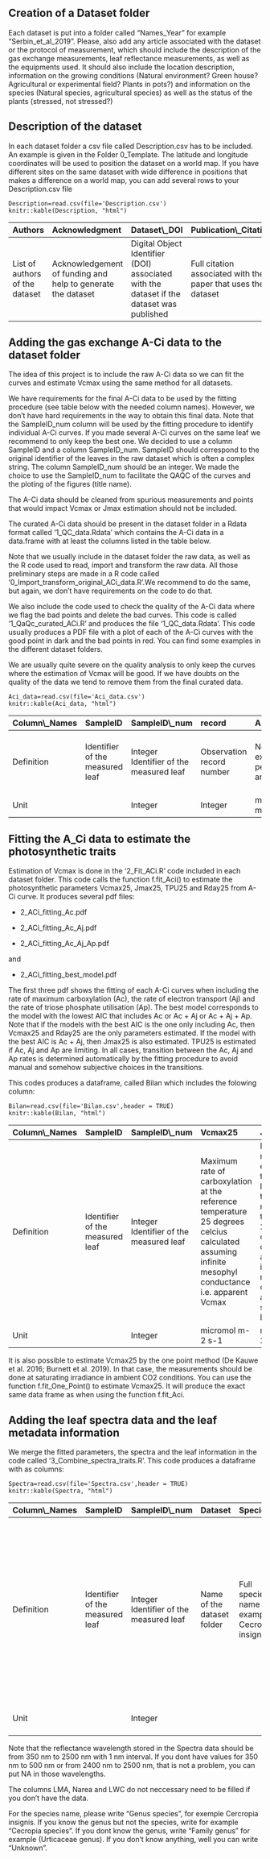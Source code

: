 ## Creation of a Dataset folder

Each dataset is put into a folder called “Names\_Year” for example
“Serbin\_et\_al\_2019”. Please, also add any article associated with the
dataset or the protocol of measurement, which should include the
description of the gas exchange measurements, leaf reflectance
measurements, as well as the equipments used. It should also include the
location description, information on the growing conditions (Natural
environment? Green house? Agricultural or experimental field? Plants in
pots?) and information on the species (Natural species, agricultural
species) as well as the status of the plants (stressed, not stressed?)

## Description of the dataset

In each dataset folder a csv file called Description.csv has to be
included. An example is given in the Folder 0\_Template. The latitude
and longitude coordinates will be used to position the dataset on a
world map. If you have different sites on the same dataset with wide
difference in positions that makes a difference on a world map, you can
add several rows to your Description.csv file

    Description=read.csv(file='Description.csv')
    knitr::kable(Description, "html")

<table>
<thead>
<tr>
<th style="text-align:left;">
Authors
</th>
<th style="text-align:left;">
Acknowledgment
</th>
<th style="text-align:left;">
Dataset\_DOI
</th>
<th style="text-align:left;">
Publication\_Citation
</th>
<th style="text-align:left;">
Email
</th>
<th style="text-align:left;">
Lat
</th>
<th style="text-align:left;">
Long
</th>
<th style="text-align:left;">
Elevation
</th>
</tr>
</thead>
<tbody>
<tr>
<td style="text-align:left;">
List of authors of the dataset
</td>
<td style="text-align:left;">
Acknowledgement of funding and help to generate the dataset
</td>
<td style="text-align:left;">
Digital Object Identifier (DOI) associated with the dataset if the
dataset was published
</td>
<td style="text-align:left;">
Full citation associated with the paper that uses the dataset
</td>
<td style="text-align:left;">
Contact email for the dataset
</td>
<td style="text-align:left;">
Latitude of the dataset site study in decimal units (Y)
</td>
<td style="text-align:left;">
Longitude of the dataset site study in decimals units (X)
</td>
<td style="text-align:left;">
Elevation of the dataset site study if known.
</td>
</tr>
</tbody>
</table>

## Adding the gas exchange A-Ci data to the dataset folder

The idea of this project is to include the raw A-Ci data so we can fit
the curves and estimate Vcmax using the same method for all datasets.

We have requirements for the final A-Ci data to be used by the fitting
procedure (see table below with the needed column names). However, we
don’t have hard requirements in the way to obtain this final data. Note
that the SampleID\_num column will be used by the fitting procedure to
identify individual A-Ci curves. If you made several A-Ci curves on the
same leaf we recommend to only keep the best one. We decided to use a
column SampleID and a column SampleID\_num. SampleID should correspond
to the original identifier of the leaves in the raw dataset which is
often a complex string. The column SampleID\_num should be an integer.
We made the choice to use the SampleID\_num to facilitate the QAQC of
the curves and the ploting of the figures (title name).

The A-Ci data should be cleaned from spurious measurements and points
that would impact Vcmax or Jmax estimation should not be included.

The curated A-Ci data should be present in the dataset folder in a Rdata
format called ‘1\_QC\_data.Rdata’ which contains the A-Ci data in a
data.frame with at least the columns listed in the table below.

Note that we usually include in the dataset folder the raw data, as well
as the R code used to read, import and transform the raw data. All those
preliminary steps are made in a R code called
‘0\_Import\_transform\_original\_ACi\_data.R’.We recommend to do the
same, but again, we don’t have requirements on the code to do that.

We also include the code used to check the quality of the A-Ci data
where we flag the bad points and delete the bad curves. This code is
called ‘1\_QaQc\_curated\_ACi.R’ and produces the file
‘1\_QC\_data.Rdata’. This code usually produces a PDF file with a plot
of each of the A-Ci curves with the good point in dark and the bad
points in red. You can find some examples in the different dataset
folders.

We are usually quite severe on the quality analysis to only keep the
curves where the estimation of Vcmax will be good. If we have doubts on
the quality of the data we tend to remove them from the final curated
data.

    Aci_data=read.csv(file='Aci_data.csv')
    knitr::kable(Aci_data, "html")

<table>
<thead>
<tr>
<th style="text-align:left;">
Column\_Names
</th>
<th style="text-align:left;">
SampleID
</th>
<th style="text-align:left;">
SampleID\_num
</th>
<th style="text-align:left;">
record
</th>
<th style="text-align:left;">
A
</th>
<th style="text-align:left;">
Ci
</th>
<th style="text-align:left;">
Patm
</th>
<th style="text-align:left;">
Qin
</th>
<th style="text-align:left;">
Tleaf
</th>
</tr>
</thead>
<tbody>
<tr>
<td style="text-align:left;">
Definition
</td>
<td style="text-align:left;">
Identifier of the measured leaf
</td>
<td style="text-align:left;">
Integer Identifier of the measured leaf
</td>
<td style="text-align:left;">
Observation record number
</td>
<td style="text-align:left;">
Net CO2 exchange per leaf area
</td>
<td style="text-align:left;">
Intercellular CO2 concentration in air
</td>
<td style="text-align:left;">
Atmospheric pressure
</td>
<td style="text-align:left;">
In chamber photosynthetic flux density incident on the leaf in quanta
per area
</td>
<td style="text-align:left;">
Leaf surface temperature
</td>
</tr>
<tr>
<td style="text-align:left;">
Unit
</td>
<td style="text-align:left;">
</td>
<td style="text-align:left;">
Integer
</td>
<td style="text-align:left;">
Integer
</td>
<td style="text-align:left;">
micromol m-2 s-1
</td>
<td style="text-align:left;">
micromol mol-1
</td>
<td style="text-align:left;">
kPa
</td>
<td style="text-align:left;">
micromol m-2 s-1
</td>
<td style="text-align:left;">
degrees celcius
</td>
</tr>
</tbody>
</table>

## Fitting the A\_Ci data to estimate the photosynthetic traits

Estimation of Vcmax is done in the ‘2\_Fit\_ACi.R’ code included in each
dataset folder. This code calls the function f.fit\_Aci() to estimate
the photosynthetic parameters Vcmax25, Jmax25, TPU25 and Rday25 from
A-Ci curve. It produces several pdf files:

-   2\_ACi\_fitting\_Ac.pdf

-   2\_ACi\_fitting\_Ac\_Aj.pdf

-   2\_ACi\_fitting\_Ac\_Aj\_Ap.pdf

and

-   2\_ACi\_fitting\_best\_model.pdf

The first three pdf shows the fitting of each A-Ci curves when including
the rate of maximum carboxylation (Ac), the rate of electron transport
(Aj) and the rate of triose phosphate utilisation (Ap). The best model
corresponds to the model with the lowest AIC that includes Ac or Ac + Aj
or Ac + Aj + Ap. Note that if the models with the best AIC is the one
only including Ac, then Vcmax25 and Rday25 are the only parameters
estimated. If the model with the best AIC is Ac + Aj, then Jmax25 is
also estimated. TPU25 is estimated if Ac, Aj and Ap are limiting. In all
cases, transition between the Ac, Aj and Ap rates is determined
automatically by the fitting procedure to avoid manual and somehow
subjective choices in the transitions.

This codes produces a dataframe, called Bilan which includes the
folowing column:

    Bilan=read.csv(file='Bilan.csv',header = TRUE)
    knitr::kable(Bilan, "html")

<table>
<thead>
<tr>
<th style="text-align:left;">
Column\_Names
</th>
<th style="text-align:left;">
SampleID
</th>
<th style="text-align:left;">
SampleID\_num
</th>
<th style="text-align:left;">
Vcmax25
</th>
<th style="text-align:left;">
Jmax25
</th>
<th style="text-align:left;">
TPU25
</th>
<th style="text-align:left;">
Rday25
</th>
<th style="text-align:left;">
Tleaf
</th>
<th style="text-align:left;">
sigma
</th>
<th style="text-align:left;">
AIC
</th>
<th style="text-align:left;">
model
</th>
<th style="text-align:left;">
Vcmax\_method
</th>
</tr>
</thead>
<tbody>
<tr>
<td style="text-align:left;">
Definition
</td>
<td style="text-align:left;">
Identifier of the measured leaf
</td>
<td style="text-align:left;">
Integer Identifier of the measured leaf
</td>
<td style="text-align:left;">
Maximum rate of carboxylation at the reference temperature 25 degrees
celcius calculated assuming infinite mesophyl conductance i.e. apparent
Vcmax
</td>
<td style="text-align:left;">
Maximum rate of electron transport per leaf area at the reference
temperature 25 degrees celcius calculated assuming infinite mesophyll
conductance and saturating light
</td>
<td style="text-align:left;">
Triose phosphate utilization rate per leaf area at the reference
temperature 25 degrees celcius
</td>
<td style="text-align:left;">
CO2 release from the leaf in the light at the reference temperature of
25 degrees celcius
</td>
<td style="text-align:left;">
Leaf surface temperature
</td>
<td style="text-align:left;">
standard error of the residuals of the fitted A-Ci curve
</td>
<td style="text-align:left;">
Akaike information criterion
</td>
<td style="text-align:left;">
Model used for the fitting of the A-Ci curves
</td>
<td style="text-align:left;">
Method used to estimate Vcmax. Can be ‘A-Ci curve’ or ‘One point’
</td>
</tr>
<tr>
<td style="text-align:left;">
Unit
</td>
<td style="text-align:left;">
</td>
<td style="text-align:left;">
Integer
</td>
<td style="text-align:left;">
micromol m-2 s-1
</td>
<td style="text-align:left;">
micromol m-2 s-1
</td>
<td style="text-align:left;">
micromol m-2 s-1
</td>
<td style="text-align:left;">
micromol m-2 s-1
</td>
<td style="text-align:left;">
degrees celcius
</td>
<td style="text-align:left;">
micromol m-2 s-1
</td>
<td style="text-align:left;">
</td>
<td style="text-align:left;">
</td>
<td style="text-align:left;">
</td>
</tr>
</tbody>
</table>

It is also possible to estimate Vcmax25 by the one point method (De
Kauwe et al. 2016; Burnett et al. 2019). In that case, the measurements
should be done at saturating irradiance in ambient CO2 conditions. You
can use the function f.fit\_One\_Point() to estimate Vcmax25. It will
produce the exact same data frame as when using the function f.fit\_Aci.

## Adding the leaf spectra data and the leaf metadata information

We merge the fitted parameters, the spectra and the leaf information in
the code called ‘3\_Combine\_spectra\_traits.R’. This code produces a
dataframe with as columns:

    Spectra=read.csv(file='Spectra.csv',header = TRUE)
    knitr::kable(Spectra, "html")

<table>
<thead>
<tr>
<th style="text-align:left;">
Column\_Names
</th>
<th style="text-align:left;">
SampleID
</th>
<th style="text-align:left;">
SampleID\_num
</th>
<th style="text-align:left;">
Dataset
</th>
<th style="text-align:left;">
Species
</th>
<th style="text-align:left;">
Growth\_environment
</th>
<th style="text-align:left;">
Plant\_type
</th>
<th style="text-align:left;">
Vcmax\_method
</th>
<th style="text-align:left;">
Vcmax25
</th>
<th style="text-align:left;">
Jmax25
</th>
<th style="text-align:left;">
TPU25
</th>
<th style="text-align:left;">
Tleaf
</th>
<th style="text-align:left;">
Spectra
</th>
<th style="text-align:left;">
LMA
</th>
<th style="text-align:left;">
Narea
</th>
<th style="text-align:left;">
N
</th>
<th style="text-align:left;">
LWC
</th>
</tr>
</thead>
<tbody>
<tr>
<td style="text-align:left;">
Definition
</td>
<td style="text-align:left;">
Identifier of the measured leaf
</td>
<td style="text-align:left;">
Integer Identifier of the measured leaf
</td>
<td style="text-align:left;">
Name of the dataset folder
</td>
<td style="text-align:left;">
Full species name for example Cecropia insignis
</td>
<td style="text-align:left;">
Growth environment for the measured plant (Natural, Glasshouse, Managed)
</td>
<td style="text-align:left;">
Type of plant (Wild or Agricultural)
</td>
<td style="text-align:left;">
Method used to estimate Vcmax (A-Ci curve or One point)
</td>
<td style="text-align:left;">
Maximum rate of carboxylation at the reference temperature 25 degrees
celcius calculated assuming infinite mesophyl conductance i.e. apparent
Vcmax
</td>
<td style="text-align:left;">
Maximum rate of electron transport per leaf area at the reference
temperature 25 degrees celcius calculated assuming infinite mesophyll
conductance and saturating light
</td>
<td style="text-align:left;">
Triose phosphate utilization rate per leaf area at the reference
temperature 25 degrees celcius
</td>
<td style="text-align:left;">
Leaf surface temperature during the gas exchange measurements
</td>
<td style="text-align:left;">
Reflectrance spectra from 350 nm to 2500 nm
</td>
<td style="text-align:left;">
Leaf mass per surface area
</td>
<td style="text-align:left;">
Nitrogen content per surface area
</td>
<td style="text-align:left;">
Nitrogen content in percentage of dry mass
</td>
<td style="text-align:left;">
Leaf water content
</td>
</tr>
<tr>
<td style="text-align:left;">
Unit
</td>
<td style="text-align:left;">
</td>
<td style="text-align:left;">
Integer
</td>
<td style="text-align:left;">
</td>
<td style="text-align:left;">
</td>
<td style="text-align:left;">
</td>
<td style="text-align:left;">
</td>
<td style="text-align:left;">
</td>
<td style="text-align:left;">
micromol m-2 s-1
</td>
<td style="text-align:left;">
micromol m-2 s-1
</td>
<td style="text-align:left;">
micromol m-2 s-1
</td>
<td style="text-align:left;">
Degrees celcius
</td>
<td style="text-align:left;">
percent 0 - 100
</td>
<td style="text-align:left;">
g m-2
</td>
<td style="text-align:left;">
g m-2
</td>
<td style="text-align:left;">
percent 0 - 100
</td>
<td style="text-align:left;">
percent 0 - 100
</td>
</tr>
</tbody>
</table>

Note that the reflectance wavelength stored in the Spectra data should
be from 350 nm to 2500 nm with 1 nm interval. If you dont have values
for 350 nm to 500 nm or from 2400 nm to 2500 nm, that is not a problem,
you can put NA in those wavelengths.

The columns LMA, Narea and LWC do not neccessary need to be filled if
you don’t have the data.

For the species name, please write “Genus species”, for exemple
Cercropia insignis. If you know the genus but not the species, write for
example “Cecropia species”. If you dont know the genus, write “Family
genus” for example (Urticaceae genus). If you don’t know anything, well
you can write “Unknown”.
